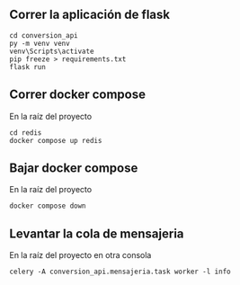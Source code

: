 ## Correr la aplicación de flask 
```
cd conversion_api
py -m venv venv
venv\Scripts\activate
pip freeze > requirements.txt
flask run
```

## Correr docker compose
En la raíz del proyecto
```
cd redis
docker compose up redis
```

## Bajar docker compose
En la raíz del proyecto

```
docker compose down
```
## Levantar la cola de mensajeria
En la raíz del proyecto en otra consola 
```
celery -A conversion_api.mensajeria.task worker -l info
```
